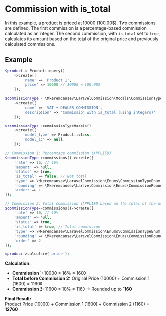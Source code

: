 # Commission with is_total

In this example, a product is priced at 10000 (100.00$). Two commissions are defined. The first commission is a percentage-based commission calculated as an integer. The second commission, with `is_total` set to `true`, calculates its amount based on the total of the original price and previously calculated commissions.

## Example

```php
$product = Product::query()
    ->create([
        'name' => 'Product 1',
        'price' => 10000 // 10000 = 100.00$
    ]);

$commissionType = \Mkeremcansev\LaravelCommission\Models\CommissionType::query()
    ->create([
        'name' => 'VAT + DEALER COMMISSION',
        'description' => 'Commission with is_total (using integers)'
    ]);

$commissionType->commissionTypeModels()
    ->create([
        'model_type' => Product::class,
        'model_id' => null
    ]);

// Commission 1: Percentage commission (APPLIED)
$commissionType->commissions()->create([
    'rate' => 16, // 16%
    'amount' => null,
    'status' => true,
    'is_total' => false, // Not total
    'type' => \Mkeremcansev\LaravelCommission\Enums\CommissionTypeEnum::PERCENTAGE,
    'rounding' => \Mkeremcansev\LaravelCommission\Enums\CommissionRoundingEnum::UP,
    'order' => 1
]);

// Commission 2: Total commission (APPLIED based on the total of the original price and previous commissions)
$commissionType->commissions()->create([
    'rate' => 10, // 10%
    'amount' => null,
    'status' => true,
    'is_total' => true, // Total commission
    'type' => \Mkeremcansev\LaravelCommission\Enums\CommissionTypeEnum::PERCENTAGE,
    'rounding' => \Mkeremcansev\LaravelCommission\Enums\CommissionRoundingEnum::UP,
    'order' => 2
]);

$product->calculate('price');
```

**Calculation:**

- **Commission 1:** 10000 * 16% = 1600
- **Total before Commission 2:** Original Price (10000) + Commission 1 (1600) = 11600
- **Commission 2:** 11600 * 10% = 1160 → Rounded up to **1160**

**Final Result:**  
Product Price (10000) + Commission 1 (1600) + Commission 2 (1160) = **12760**
